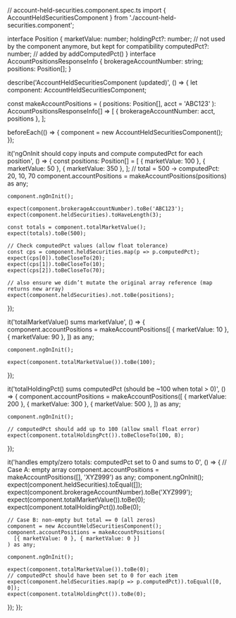 // account-held-securities.component.spec.ts
import { AccountHeldSecuritiesComponent } from './account-held-securities.component';

interface Position {
  marketValue: number;
  holdingPct?: number;       // not used by the component anymore, but kept for compatibility
  computedPct?: number;       // added by addComputedPct()
}
interface AccountPositionsResponseInfo {
  brokerageAccountNumber: string;
  positions: Position[];
}

describe('AccountHeldSecuritiesComponent (updated)', () => {
  let component: AccountHeldSecuritiesComponent;

  const makeAccountPositions = (
    positions: Position[],
    acct = 'ABC123'
  ): AccountPositionsResponseInfo[] => [
    { brokerageAccountNumber: acct, positions },
  ];

  beforeEach(() => {
    component = new AccountHeldSecuritiesComponent();
  });

  it('ngOnInit should copy inputs and compute computedPct for each position', () => {
    const positions: Position[] = [
      { marketValue: 100 },
      { marketValue: 50 },
      { marketValue: 350 },
    ];
    // total = 500 → computedPct: 20, 10, 70
    component.accountPositions = makeAccountPositions(positions) as any;

    component.ngOnInit();

    expect(component.brokerageAccountNumber).toBe('ABC123');
    expect(component.heldSecurities).toHaveLength(3);

    const totals = component.totalMarketValue();
    expect(totals).toBe(500);

    // Check computedPct values (allow float tolerance)
    const cps = component.heldSecurities.map(p => p.computedPct);
    expect(cps[0]).toBeCloseTo(20);
    expect(cps[1]).toBeCloseTo(10);
    expect(cps[2]).toBeCloseTo(70);

    // also ensure we didn’t mutate the original array reference (map returns new array)
    expect(component.heldSecurities).not.toBe(positions);
  });

  it('totalMarketValue() sums marketValue', () => {
    component.accountPositions = makeAccountPositions([
      { marketValue: 10 },
      { marketValue: 90 },
    ]) as any;

    component.ngOnInit();

    expect(component.totalMarketValue()).toBe(100);
  });

  it('totalHoldingPct() sums computedPct (should be ~100 when total > 0)', () => {
    component.accountPositions = makeAccountPositions([
      { marketValue: 200 },
      { marketValue: 300 },
      { marketValue: 500 },
    ]) as any;

    component.ngOnInit();

    // computedPct should add up to 100 (allow small float error)
    expect(component.totalHoldingPct()).toBeCloseTo(100, 8);
  });

  it('handles empty/zero totals: computedPct set to 0 and sums to 0', () => {
    // Case A: empty array
    component.accountPositions = makeAccountPositions([], 'XYZ999') as any;
    component.ngOnInit();
    expect(component.heldSecurities).toEqual([]);
    expect(component.brokerageAccountNumber).toBe('XYZ999');
    expect(component.totalMarketValue()).toBe(0);
    expect(component.totalHoldingPct()).toBe(0);

    // Case B: non-empty but total == 0 (all zeros)
    component = new AccountHeldSecuritiesComponent();
    component.accountPositions = makeAccountPositions(
      [{ marketValue: 0 }, { marketValue: 0 }]
    ) as any;

    component.ngOnInit();

    expect(component.totalMarketValue()).toBe(0);
    // computedPct should have been set to 0 for each item
    expect(component.heldSecurities.map(p => p.computedPct)).toEqual([0, 0]);
    expect(component.totalHoldingPct()).toBe(0);
  });
});